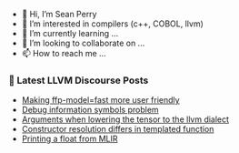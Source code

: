 - 👋 Hi, I’m Sean Perry
- 👀 I’m interested in compilers (c++, COBOL, llvm)
- 🌱 I’m currently learning ...
- 💞️ I’m looking to collaborate on ...
- 📫 How to reach me ...

<!---
s66perry/s66perry is a ✨ special ✨ repository because its `README.md` (this file) appears on your GitHub profile.
You can click the Preview link to take a look at your changes.
--->
### 📕 Latest LLVM Discourse Posts

<!-- DISCOURSE-LLVM:START -->
- [Making ffp-model=fast more user friendly](https://discourse.llvm.org/t/making-ffp-model-fast-more-user-friendly/78402#post_4)
- [Debug information symbols problem](https://discourse.llvm.org/t/debug-information-symbols-problem/79837#post_4)
- [Arguments when lowering the tensor to the llvm dialect](https://discourse.llvm.org/t/arguments-when-lowering-the-tensor-to-the-llvm-dialect/80332#post_1)
- [Constructor resolution differs in templated function](https://discourse.llvm.org/t/constructor-resolution-differs-in-templated-function/80101#post_2)
- [Printing a float from MLIR](https://discourse.llvm.org/t/printing-a-float-from-mlir/80291#post_2)
<!-- DISCOURSE-LLVM:END -->
